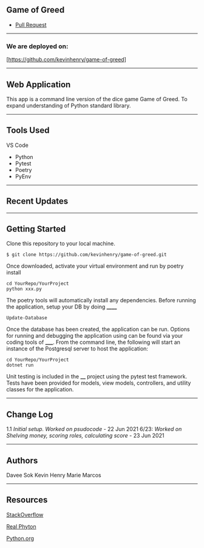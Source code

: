 ## Game of Greed

- [Pull Request](https://github.com/kevinhenry/game-of-greed/pull/1)

---

### We are deployed on:

[https://github.com/kevinhenry/game-of-greed]

---

## Web Application

This app is a command line version of the dice game Game of Greed. To expand understanding of Python standard library.

---

## Tools Used

VS Code

- Python
- Pytest
- Poetry
- PyEnv

---

## Recent Updates

---

## Getting Started

Clone this repository to your local machine.

```
$ git clone https://github.com/kevinhenry/game-of-greed.git
```

Once downloaded, activate your virtual environment and run by poetry install

```
cd YourRepo/YourProject
python xxx.py
```

The poetry tools will automatically install any dependencies. Before running the application, setup your DB by doing **\_\_\_\_**

```
Update-Database
```

Once the database has been created, the application can be run. Options for running and debugging the application using can be found via your coding tools of ****\_\_\_****. From the command line, the following will start an instance of the Postgresql server to host the application:

```
cd YourRepo/YourProject
dotnet run
```

Unit testing is included in the ********\_\_******** project using the pytest test framework. Tests have been provided for models, view models, controllers, and utility classes for the application.

---

## Change Log

1.1 _Initial setup. Worked on psudocode_ - 22 Jun 2021
6/23: _Worked on Shelving money, scoring roles, calculating score_ - 23 Jun 2021

---

## Authors

Davee Sok
Kevin Henry
Marie Marcos

---

## Resources

[StackOverflow](https://codereview.stackexchange.com/questions/75160/python-greed-roll)

[Real Phyton](https://realpython.com/iterate-through-dictionary-python/)

[Python.org](https://docs.python.org/3/library/collections.html#collections.Counter)
